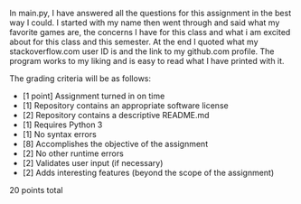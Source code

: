 In main.py, I have answered all the questions for this assignment in the best way I could. I started with my name then went through and said what my favorite games are, the concerns I have for this class and what i am excited about for this class and this semester. At the end I quoted what my stackoverflow.com user ID is and the link to my github.com profile. The program works to my liking and is easy to read what I have printed with it.

The grading criteria will be as follows:

* [1 point] Assignment turned in on time
* [1] Repository contains an appropriate software license
* [2] Repository contains a descriptive README.md
* [1] Requires Python 3
* [1] No syntax errors
* [8] Accomplishes the objective of the assignment
* [2] No other runtime errors
* [2] Validates user input (if necessary)
* [2] Adds interesting features (beyond the scope of the assignment)

20 points total